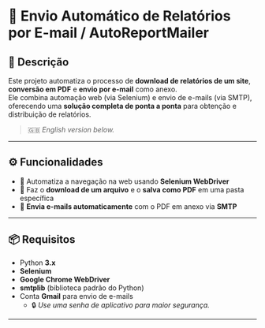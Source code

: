 # 📄 Envio Automático de Relatórios por E-mail / AutoReportMailer

## 🧩 Descrição

Este projeto automatiza o processo de **download de relatórios de um site**, **conversão em PDF** e **envio por e-mail** como anexo.  
Ele combina automação web (via Selenium) e envio de e-mails (via SMTP), oferecendo uma **solução completa de ponta a ponta** para obtenção e distribuição de relatórios.

> 🇬🇧 _English version below._

---

## ⚙️ Funcionalidades

- 🔹 Automatiza a navegação na web usando **Selenium WebDriver**
- 🔹 Faz o **download de um arquivo** e o **salva como PDF** em uma pasta específica
- 🔹 **Envia e-mails automaticamente** com o PDF em anexo via **SMTP**

---

## 📦 Requisitos

- Python **3.x**
- **Selenium**
- **Google Chrome WebDriver**
- **smtplib** (biblioteca padrão do Python)
- Conta **Gmail** para envio de e-mails
  - 🔒 _Use uma senha de aplicativo para maior segurança._

---
